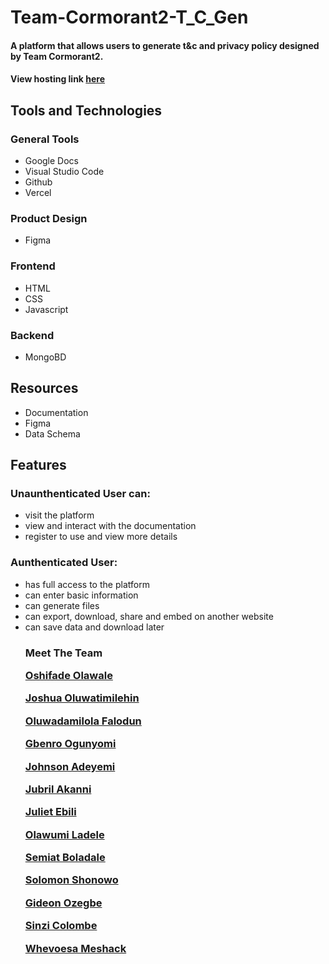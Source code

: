 # Team-Cormorant2-T_C_Gen
<h4> A platform that allows users to generate t&amp;c and privacy policy designed by Team Cormorant2. </h4>

<h4> View hosting link <a href="https://zuri-tc-gen.vercel.app/"> here </a> <h4>

<h2> Tools and Technologies</h2>
  <h3> General Tools </h3>
  <ul>
    <li> Google Docs  </li>
    <li>  Visual Studio Code </li>
    <li>  Github </li>
    <li>  Vercel </li>
  </ul>
 
<h3> Product Design </h3>
<ul>
    <li> Figma </li>
  </ul>
  
<h3> Frontend </h3>
  <ul>
  <li> HTML </li>
  <li> CSS </li>
  <li> Javascript </li>
  </ul>
  
<h3> Backend </h3>
<ul>
  <li>   MongoBD </li>
</ul>

## Resources
<ul>
<li> Documentation </li>
<li> Figma </li>
<li> Data Schema </li>
</ul>

<h2> Features</h2>
  <h3>Unaunthenticated User can:</h3>
  <ul>
  <li> visit the platform </li>
  <li> view and interact with the documentation </li>
  <li> register to use and view more details </li>
  </ul>

  <h3> Aunthenticated User:</h3>
  <ul>
  <li> has full access to the platform </li>
  <li> can enter basic information </li>
  <li> can generate files </li>
  <li> can export, download, share and embed on another website </li>
  <li> can save data and download later </li
  </ul>

<h3> Meet The Team </3> <br>

<a href=""><p>Oshifade Olawale</p></a>
<a href=""><p>Joshua Oluwatimilehin</p></a>
<a href=""><p>Oluwadamilola Falodun</p></a>
<a href=""><p>Gbenro Ogunyomi</p></a>
<a href=""><p>Johnson Adeyemi</p></a>
<a href=""><p>Jubril Akanni</p></a>
<a href=""><p>Juliet Ebili</p></a>
<a href=""><p>Olawumi Ladele</p></a>
<a href=""><p>Semiat Boladale</p></a>
<a href=""><p>Solomon Shonowo</p></a>
<a href=""><p>Gideon Ozegbe</p></a>
<a href=""><p>Sinzi Colombe</p></a>
<a href=""><p>Whevoesa Meshack</p></a>
